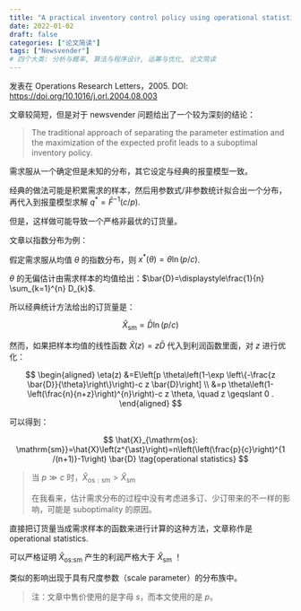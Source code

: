 ```yaml
---
title: "A practical inventory control policy using operational statistics"
date: 2022-01-02
draft: false
categories: ["论文简读"]
tags: ["Newsvender"]
# 四个大类: 分析与概率, 算法与程序设计, 运筹与优化, 论文简读
---
```


发表在 Operations Research Letters，2005. DOI: https://doi.org/10.1016/j.orl.2004.08.003

文章较简短，但是对于 newsvender 问题给出了一个较为深刻的结论：

> The traditional approach of separating the parameter estimation and the maximization of the expected proﬁt leads to a suboptimal inventory policy.

需求服从一个确定但是未知的分布，其它设定与经典的报童模型一致。

经典的做法可能是积累需求的样本，然后用参数式/非参数统计拟合出一个分布，再代入到报童模型求解 $q^\ast = \bar{F}^{-1}(c/p).$

但是，这样做可能导致一个严格非最优的订货量。

文章以指数分布为例：

假定需求服从均值 $\theta$ 的指数分布，则 $x^\ast(\theta) = \theta \ln (p/c)$.

$\theta$ 的无偏估计由需求样本的均值给出：$\bar{D}=\displaystyle\frac{1}{n} \sum_{k=1}^{n} D_{k}$.

所以经典统计方法给出的订货量是：

$$
\hat{X}_{\mathrm{sm}}=\bar{D} \ln \left(p/c\right) \tag{sample mean}
$$

然而，如果把样本均值的线性函数 $\hat{X}(z)=z \bar{D}$ 代入到利润函数里面，对 $z$ 进行优化：

$$
\begin{aligned}
\eta(z) 
&=E\left[p \theta\left(1-\exp \left\{-\frac{z \bar{D}}{\theta}\right\}\right)-c z \bar{D}\right] \\
&=p \theta\left(1-\left(\frac{n}{n+z}\right)^{n}\right)-c z \theta, \quad z \geqslant 0 .
\end{aligned}
$$

可以得到：

$$
\hat{X}_{\mathrm{os}: \mathrm{sm}}=\hat{X}\left(z^{\ast}\right)=n\left(\left(\frac{p}{c}\right)^{1 /(n+1)}-1\right) \bar{D} \tag{operational statistics}
$$

> 当 $p \gg c$ 时，$\hat{X}_{\mathrm{os}: \mathrm{sm}} > \hat{X}_{\mathrm{sm}}$
>
> 在我看来，估计需求分布的过程中没有考虑进多订、少订带来的不一样的影响，可能是 suboptimality 的原因。

直接把订货量当成需求样本的函数来进行计算的这种方法，文章称作是 operational statistics.

可以严格证明 $\hat{X}_{\text{os:sm}}$ 产生的利润严格大于 $\hat{X}_{\text{sm}}$ ！

类似的影响出现于具有尺度参数（scale parameter）的分布族中。

> 注：文章中售价使用的是字母 $s$，而本文使用的是 $p$。


<!-- 

一个思路：对于正态分布的需求样本

1. 可以拟合一个神经网络（100 -> 2）来计算正态分布的均值和方差，由此得到一个最优订货量
2. 以经验分布为目标分布，容易计算出一个最优订货量，由此训练一个神经网络（100->1）。

比较两者的优劣！

-->

